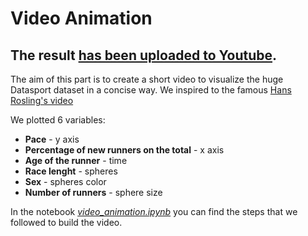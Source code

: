 # Video Animation

## The result [has been uploaded to Youtube](https://www.youtube.com/watch?v=KzeR-H7_xlE).

The aim of this part is to create a short video to visualize the huge Datasport dataset 
in a concise way. We inspired to the famous [Hans Rosling's video](https://www.youtube.com/watch?v=jbkSRLYSojo)

We plotted 6 variables:
- **Pace** - y axis
- **Percentage of new runners on the total** - x axis
- **Age of the runner** - time
- **Race lenght** - spheres
- **Sex** - spheres color
- **Number of runners** - sphere size

In the notebook [_video\_animation.ipynb_](https://github.com/ggrrll/hop_suisse_ada_project_public/blob/master/8-video/video_animation.ipynb)
you can find the steps that we followed to build the video.

